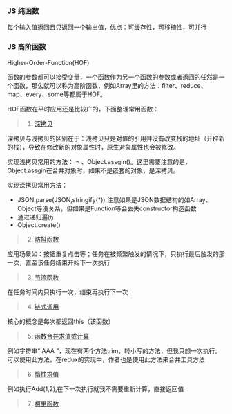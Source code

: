 <!--
 * @Author: your name
 * @Date: 2021-02-24 19:37:57
 * @LastEditTime: 2021-03-04 22:25:19
 * @LastEditors: Please set LastEditors
 * @Description: In User Settings Edit
 * @FilePath: \知识点梳理\JS-PARK\JavaScript\高阶函数\README.md
-->

### JS 纯函数
每个输入值返回且只返回一个输出值，优点：可缓存性，可移植性，可并行

### JS 高阶函数
Higher-Order-Function(HOF)

函数的参数都可以接受变量，一个函数作为另一个函数的参数或者返回的任然是一个函数，那么就可以称为高阶函数，例如Array里的方法：filter、reduce、map、every、some等都属于HOF。

HOF函数在平时应用还是比较广的，下面整理常用函数：  

>  1. [深拷贝](./深拷贝.js)

深拷贝与浅拷贝的区别在于：浅拷贝只是对值的引用并没有改变栈的地址（开辟新的栈），导致在修改新的对象属性时，原生对象属性也会被修改。

实现浅拷贝常用的方法： = 、Object.assgin()。这里需要注意的是，Object.assgin在合并对象时，如果不是嵌套的对象，是深拷贝。

实现深拷贝常用方法：
- JSON.parse(JSON,stringify(*)) 注意如果是JSON数据结构的如Array、Object等没关系，但如果是Function等会丢失constructor构造函数
- 通过递归遍历
- Object.create()

>  2. [防抖函数](./debounce.js)

应用场景如：按钮重复点击等；任务在被频繁触发的情况下，只执行最后触发的那一次，直至该任务结束开始下一次执行

>  3. [节流函数](./throttle.js)

在任务时间内只执行一次，结束再执行下一次

>  4. [链式调用](./级联.js)

核心的概念是每次都返回this（该函数）

>  5. [函数合并求值或计算](./comporse.js)

例如字符串“ AAA ”，现在有两个方法trim、转小写的方法，但我只想一次执行。可以使用此方法，在redux的实现中，作者也是使用此方法来合并工具方法

>  6. [惰性求值](./lazy.js)

例如执行Add(1,2),在下一次执行就我不需要重新计算，直接返回值

>  7. [柯里函数](./curry.js)
